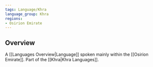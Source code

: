 ```yaml
---
tags: Language/Khra
language_group: Khra
regions:
- Osirion Emirate
---
```

## Overview
A [[Languages Overview|Language]] spoken mainly within the [[Osirion Emirate]]. Part of the [[Khra|Khra Languages]].